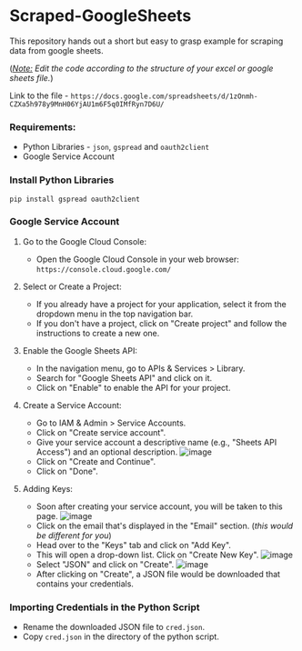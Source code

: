 # Scraped-GoogleSheets
This repository hands out a short but easy to grasp example for scraping data from google sheets.

(<i><ins>Note:</ins>  Edit the code according to the structure of your excel or google sheets file.</i>)

Link to the file - `https://docs.google.com/spreadsheets/d/1zOnmh-CZXa5h978y9MnH06YjAU1m6F5q0IMfRyn7D6U/`

### Requirements:
- Python Libraries - `json`, `gspread` and `oauth2client`
- Google Service Account

### Install Python Libraries
```
pip install gspread oauth2client
```

### Google Service Account

1. Go to the Google Cloud Console:
   - Open the Google Cloud Console in your web browser: `https://console.cloud.google.com/`

2. Select or Create a Project:
   - If you already have a project for your application, select it from the dropdown menu in the top navigation bar.
   - If you don't have a project, click on "Create project" and follow the instructions to create a new one.
     
3. Enable the Google Sheets API:
   - In the navigation menu, go to APIs & Services > Library.
   - Search for "Google Sheets API" and click on it.
   - Click on "Enable" to enable the API for your project.
     
4. Create a Service Account:
   - Go to IAM & Admin > Service Accounts.
   - Click on "Create service account".
   - Give your service account a descriptive name (e.g., "Sheets API Access") and an optional description.
     ![image](https://github.com/akarsh0913/Scraped-GoogleSheets/assets/134067749/e1d0397d-a93c-417b-8ee8-5312003e92e9)
   - Click on "Create and Continue".
   - Click on "Done".

5. Adding Keys:
   - Soon after creating your service account, you will be taken to this page.
     ![image](https://github.com/akarsh0913/Scraped-GoogleSheets/assets/134067749/fe1aadd7-8f03-4187-a2e6-1709f9ecaa48)
   - Click on the email that's displayed in the "Email" section. (<i>this would be different for you</i>)
   - Head over to the "Keys" tab and click on "Add Key".
   - This will open a drop-down list. Click on "Create New Key".
     ![image](https://github.com/akarsh0913/Scraped-GoogleSheets/assets/134067749/6316638f-cbb9-462f-8a88-db15f2c96432)
   - Select "JSON" and click on "Create".
     ![image](https://github.com/akarsh0913/Scraped-GoogleSheets/assets/134067749/2ca94761-5fe0-4f2f-9892-27454dcf85eb)
   - After clicking on "Create", a JSON file would be downloaded that contains your credentials.

### Importing Credentials in the Python Script

- Rename the downloaded JSON file to `cred.json`.
- Copy `cred.json` in the directory of the python script.
  
   

